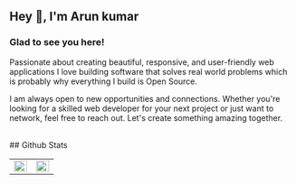 ## Hey 👋, I'm Arun kumar  
  



### Glad to see you here!  
Passionate about creating beautiful, responsive, and user-friendly web applications
I love building software that solves real world problems which is probably why everything I build is Open Source.

I am always open to new opportunities and connections. Whether you're looking for a skilled web developer for your next project or just want to network, feel free to reach out. Let's create something amazing together.

<br/>  
## Github Stats  
<table> 
  <tr>
    <td valign="top" width="50%">
<img src="https://github-readme-stats.vercel.app/api?username=hiarun01&show_icons=true&count_private=true&hide_border=true" align="left" style="width: 100%" />
</td>
<td valign="top" width="50%">
<div align="center"><img src="https://github-readme-stats.vercel.app/api/top-langs/?username=hiarun01&hide_border=true&layout=compact" align="center" style="width: 100%" /></div>
</td>
</tr>
</table>  
